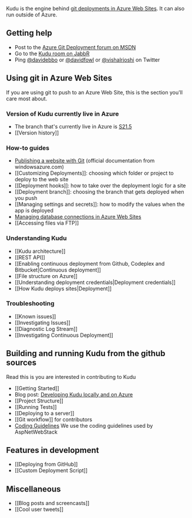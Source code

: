 Kudu is the engine behind [git deployments in Azure Web Sites](https://www.windowsazure.com/en-us/develop/nodejs/common-tasks/publishing-with-git/). It can also run outside of Azure.

## Getting help

* Post to the [Azure Git Deployment forum on MSDN](http://social.msdn.microsoft.com/Forums/en-US/azuregit)
* Go to the [Kudu room on JabbR](http://jabbr.net/#/rooms/kudu)
* Ping [@davidebbo](https://twitter.com/davidebbo) or [@davidfowl](https://twitter.com/davidfowl) or [@vishalrjoshi](https://twitter.com/vishalrjoshi) on Twitter


## Using git in Azure Web Sites

If you are using git to push to an Azure Web Site, this is the section you'll care most about.

### Version of Kudu currently live in Azure

* The branch that's currently live in Azure is [S21.5](https://github.com/projectkudu/kudu/tree/S21.5)
* [[Version history]]

### How-to guides

* [Publishing a website with Git](https://www.windowsazure.com/en-us/develop/nodejs/common-tasks/publishing-with-git/) (official documentation from windowsazure.com)
* [[Customizing Deployments]]: choosing which folder or project to deploy to the web site
* [[Deployment hooks]]: how to take over the deployment logic for a site
* [[Deployment branch]]: choosing the branch that gets deployed when you push
* [[Managing settings and secrets]]: how to modify the values when the app is deployed
* [Managing database connections in Azure Web Sites](http://blog.davidebbo.com/2012/09/managing-database-connections-in-azure.html)
* [[Accessing files via FTP]]

### Understanding Kudu

* [[Kudu architecture]]
* [[REST API]]
* [[Enabling continuous deployment from Github, Codeplex and Bitbucket|Continuous deployment]]
* [[File structure on Azure]]
* [[Understanding deployment credentials|Deployment credentials]]
* [[How Kudu deploys sites|Deployment]]


### Troubleshooting

* [[Known issues]]
* [[Investigating Issues]]
* [[Diagnostic Log Stream]]
* [[Investigating Continuous Deployment]]

## Building and running Kudu from the github sources

Read this is you are interested in contributing to Kudu

* [[Getting Started]]
* Blog post: [Developing Kudu locally and on Azure](http://blog.davidebbo.com/2012/06/developing-kudu-locally-and-on-azure.html)
* [[Project Structure]]
* [[Running Tests]]
* [[Deploying to a server]]
* [[Git workflow]] for contributors
* [Coding Guidelines](http://aspnetwebstack.codeplex.com/wikipage?title=CodingConventions) We use the coding guidelines used by AspNetWebStack

## Features in development

* [[Deploying from GitHub]]
* [[Custom Deployment Script]]

## Miscellaneous

* [[Blog posts and screencasts]]
* [[Cool user tweets]]